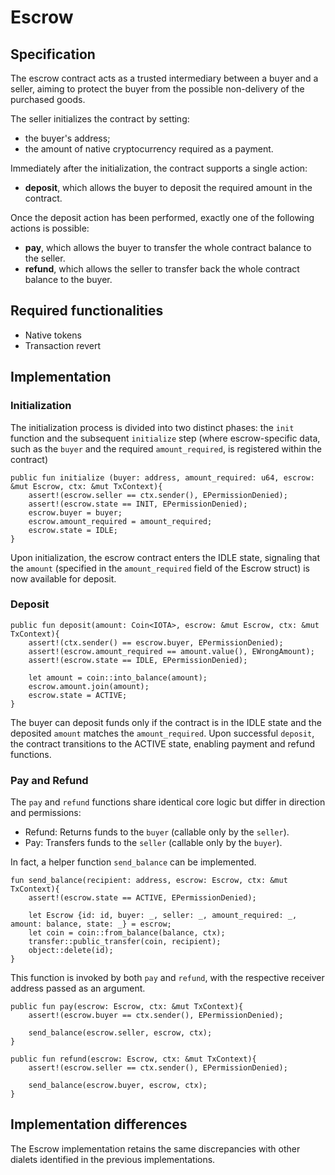 # Escrow

## Specification

The escrow contract acts as a trusted intermediary between a buyer and a seller, aiming to protect the buyer from the possible non-delivery of the purchased goods. 

The seller initializes the contract by setting: 
- the buyer's address;
- the amount of native cryptocurrency required as a payment.

Immediately after the initialization, the contract supports a single action:
- **deposit**, which allows the buyer to deposit the required amount in the contract.

Once the deposit action has been performed, exactly one of the following actions is possible:
- **pay**, which allows the buyer to transfer the whole contract balance to the seller.
- **refund**, which allows the seller to transfer back the whole contract balance to the buyer.

## Required functionalities

- Native tokens
- Transaction revert

## Implementation

### Initialization

The initialization process is divided into two distinct phases: the `init` function and the subsequent `initialize` step (where escrow-specific data, such as the `buyer` and the required `amount_required`, is registered within the contract)

```move
public fun initialize (buyer: address, amount_required: u64, escrow: &mut Escrow, ctx: &mut TxContext){
    assert!(escrow.seller == ctx.sender(), EPermissionDenied);
    assert!(escrow.state == INIT, EPermissionDenied);
    escrow.buyer = buyer;
    escrow.amount_required = amount_required;
    escrow.state = IDLE;
}
```

Upon initialization, the escrow contract enters the IDLE state, signaling that the `amount` (specified in the `amount_required` field of the Escrow struct) is now available for deposit.

### Deposit

```move
public fun deposit(amount: Coin<IOTA>, escrow: &mut Escrow, ctx: &mut TxContext){
    assert!(ctx.sender() == escrow.buyer, EPermissionDenied);
    assert!(escrow.amount_required == amount.value(), EWrongAmount);
    assert!(escrow.state == IDLE, EPermissionDenied);

    let amount = coin::into_balance(amount);
    escrow.amount.join(amount);
    escrow.state = ACTIVE;
}
```

The buyer can deposit funds only if the contract is in the IDLE state and the deposited `amount` matches the `amount_required`. Upon successful `deposit`, the contract transitions to the ACTIVE state, enabling payment and refund functions.

### Pay and Refund

The `pay` and `refund` functions share identical core logic but differ in direction and permissions:
- Refund: Returns funds to the `buyer` (callable only by the `seller`).
- Pay: Transfers funds to the `seller` (callable only by the `buyer`).

In fact, a helper function `send_balance` can be implemented. 
```move
fun send_balance(recipient: address, escrow: Escrow, ctx: &mut TxContext){
    assert!(escrow.state == ACTIVE, EPermissionDenied);

    let Escrow {id: id, buyer: _, seller: _, amount_required: _, amount: balance, state: _} = escrow;
    let coin = coin::from_balance(balance, ctx);
    transfer::public_transfer(coin, recipient);   
    object::delete(id);
}
```

This function is invoked by both `pay` and `refund`, with the respective receiver address passed as an argument.

```move
public fun pay(escrow: Escrow, ctx: &mut TxContext){
    assert!(escrow.buyer == ctx.sender(), EPermissionDenied);

    send_balance(escrow.seller, escrow, ctx);
}

public fun refund(escrow: Escrow, ctx: &mut TxContext){
    assert!(escrow.seller == ctx.sender(), EPermissionDenied);

    send_balance(escrow.buyer, escrow, ctx);
}
```

## Implementation differences

The Escrow implementation retains the same discrepancies with other dialets identified in the previous implementations.
